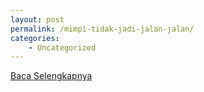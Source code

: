 ```yaml
---
layout: post
permalink: /mimpi-tidak-jadi-jalan-jalan/
categories:
    - Uncategorized
---
```


[Baca Selengkapnya](/10)